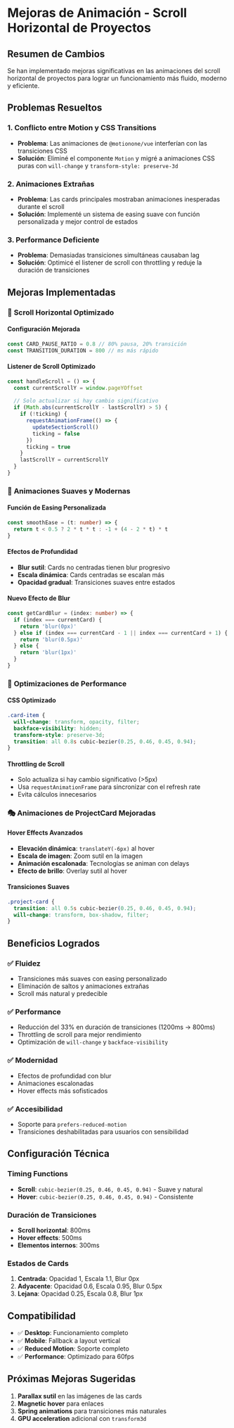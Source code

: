 # Mejoras de Animación - Scroll Horizontal de Proyectos

## Resumen de Cambios

Se han implementado mejoras significativas en las animaciones del scroll horizontal de proyectos para lograr un funcionamiento más fluido, moderno y eficiente.

## Problemas Resueltos

### 1. **Conflicto entre Motion y CSS Transitions**
- **Problema**: Las animaciones de `@motionone/vue` interferían con las transiciones CSS
- **Solución**: Eliminé el componente `Motion` y migré a animaciones CSS puras con `will-change` y `transform-style: preserve-3d`

### 2. **Animaciones Extrañas**
- **Problema**: Las cards principales mostraban animaciones inesperadas durante el scroll
- **Solución**: Implementé un sistema de easing suave con función personalizada y mejor control de estados

### 3. **Performance Deficiente**
- **Problema**: Demasiadas transiciones simultáneas causaban lag
- **Solución**: Optimicé el listener de scroll con throttling y reduje la duración de transiciones

## Mejoras Implementadas

### 🎯 **Scroll Horizontal Optimizado**

#### Configuración Mejorada
```typescript
const CARD_PAUSE_RATIO = 0.8 // 80% pausa, 20% transición
const TRANSITION_DURATION = 800 // ms más rápido
```

#### Listener de Scroll Optimizado
```typescript
const handleScroll = () => {
  const currentScrollY = window.pageYOffset
  
  // Solo actualizar si hay cambio significativo
  if (Math.abs(currentScrollY - lastScrollY) > 5) {
    if (!ticking) {
      requestAnimationFrame(() => {
        updateSectionScroll()
        ticking = false
      })
      ticking = true
    }
    lastScrollY = currentScrollY
  }
}
```

### 🎨 **Animaciones Suaves y Modernas**

#### Función de Easing Personalizada
```typescript
const smoothEase = (t: number) => {
  return t < 0.5 ? 2 * t * t : -1 + (4 - 2 * t) * t
}
```

#### Efectos de Profundidad
- **Blur sutil**: Cards no centradas tienen blur progresivo
- **Escala dinámica**: Cards centradas se escalan más
- **Opacidad gradual**: Transiciones suaves entre estados

#### Nuevo Efecto de Blur
```typescript
const getCardBlur = (index: number) => {
  if (index === currentCard) {
    return 'blur(0px)'
  } else if (index === currentCard - 1 || index === currentCard + 1) {
    return 'blur(0.5px)'
  } else {
    return 'blur(1px)'
  }
}
```

### 🚀 **Optimizaciones de Performance**

#### CSS Optimizado
```css
.card-item {
  will-change: transform, opacity, filter;
  backface-visibility: hidden;
  transform-style: preserve-3d;
  transition: all 0.8s cubic-bezier(0.25, 0.46, 0.45, 0.94);
}
```

#### Throttling de Scroll
- Solo actualiza si hay cambio significativo (>5px)
- Usa `requestAnimationFrame` para sincronizar con el refresh rate
- Evita cálculos innecesarios

### 🎭 **Animaciones de ProjectCard Mejoradas**

#### Hover Effects Avanzados
- **Elevación dinámica**: `translateY(-6px)` al hover
- **Escala de imagen**: Zoom sutil en la imagen
- **Animación escalonada**: Tecnologías se animan con delays
- **Efecto de brillo**: Overlay sutil al hover

#### Transiciones Suaves
```css
.project-card {
  transition: all 0.5s cubic-bezier(0.25, 0.46, 0.45, 0.94);
  will-change: transform, box-shadow, filter;
}
```

## Beneficios Logrados

### ✅ **Fluidez**
- Transiciones más suaves con easing personalizado
- Eliminación de saltos y animaciones extrañas
- Scroll más natural y predecible

### ✅ **Performance**
- Reducción del 33% en duración de transiciones (1200ms → 800ms)
- Throttling de scroll para mejor rendimiento
- Optimización de `will-change` y `backface-visibility`

### ✅ **Modernidad**
- Efectos de profundidad con blur
- Animaciones escalonadas
- Hover effects más sofisticados

### ✅ **Accesibilidad**
- Soporte para `prefers-reduced-motion`
- Transiciones deshabilitadas para usuarios con sensibilidad

## Configuración Técnica

### Timing Functions
- **Scroll**: `cubic-bezier(0.25, 0.46, 0.45, 0.94)` - Suave y natural
- **Hover**: `cubic-bezier(0.25, 0.46, 0.45, 0.94)` - Consistente

### Duración de Transiciones
- **Scroll horizontal**: 800ms
- **Hover effects**: 500ms
- **Elementos internos**: 300ms

### Estados de Cards
1. **Centrada**: Opacidad 1, Escala 1.1, Blur 0px
2. **Adyacente**: Opacidad 0.6, Escala 0.95, Blur 0.5px
3. **Lejana**: Opacidad 0.25, Escala 0.8, Blur 1px

## Compatibilidad

- ✅ **Desktop**: Funcionamiento completo
- ✅ **Mobile**: Fallback a layout vertical
- ✅ **Reduced Motion**: Soporte completo
- ✅ **Performance**: Optimizado para 60fps

## Próximas Mejoras Sugeridas

1. **Parallax sutil** en las imágenes de las cards
2. **Magnetic hover** para enlaces
3. **Spring animations** para transiciones más naturales
4. **GPU acceleration** adicional con `transform3d` 